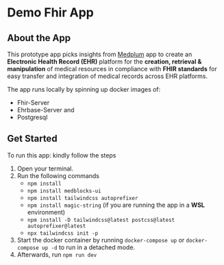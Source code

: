 # Demo Fhir App

## About the App

This prototype app picks insights from [Medplum](app.medplum.com) app to create an **Electronic Health Record (EHR)** platform for the **creation, retrieval & manipulation** of medical resources in compliance with **FHIR standards** for easy transfer and integration of medical records across EHR platforms.

The app runs locally by spinning up docker images of:

- Fhir-Server
- Ehrbase-Server and
- Postgresql

## Get Started

To run this app: kindly follow the steps

1. Open your terminal.
2. Run the following commands
   - `npm install`
   - `npm install medblocks-ui`
   - `npm install tailwindcss autoprefixer`
   - `npm install magic-string` (if you are running the app in a **WSL** environment)
   - `npm install -D tailwindcss@latest postcss@latest autoprefixer@latest`
   - `npx tailwindcss init -p`
3. Start the docker container by running `docker-compose up` or `docker-compose up -d` to run in a detached mode.
4. Afterwards, run `npm run dev`
